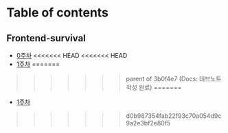 # Table of contents

## Frontend-survival

* [0주차](week0/README.md)
<<<<<<< HEAD
<<<<<<< HEAD
* [1주차](week1/README.md)
=======
>>>>>>> parent of 3b0f4e7 (Docs: 데브노트 작성 완료)
=======
* [1주차](week1/README.md)
>>>>>>> d0b987354fab22f93c70a054d9c9a2e3bf2e80f5
